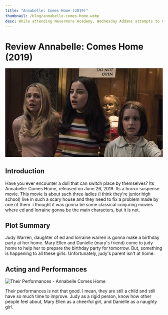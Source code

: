 ```yaml
---
title: "Annabelle: Comes Home (2019)"
thumbnail: /blog/annabelle-comes-home.webp
desc: While attending Nevermore Academy, Wednesday Addams attempts to master her emerging psychic ability, thwart a killing spree and solve the mystery that embroiled her parents 25 years ago.
---
```


# Review Annabelle: Comes Home (2019)

![Annabelle Comes Home](./images/annabelle-comes-home.webp)

## Introduction

Have you ever encounter a doll that can switch place by themselves? Its Annabelle: Comes Home, released on June 26, 2019. Its a horror suspense movie. This movie is about such three ladies (i think they're junior high school) live in such a scary house and they need to fix a problem made by one of them. i thought it was gonna be some classical conjuring movies where ed and lorraine gonna be the main characters, but it is not.

## Plot Summary

<!-- [Lorraine Exorcist Annabelle Doll](./images/annabelle-comes-home-lorraine-exorcist-annabelle.avif) -->

Judy Warren, daughter of ed and lorraine warren is gonna make a birthday party at her home. Mary Ellen and Danielle (mary's friend) come to judy home to help her to prepare the birthday party for tomorrow. But, something is happening to all these girls. Unfortunately, judy's parent isn't at home.

## Acting and Performances

![Their Performances - Annabelle Comes Home](./images/annabelle-comes-home-their-performances.avif)

Their performances is not that good. I mean, they are still a child and still have so much time to improve. Judy as a rigid person, know how other people feel about, Mary Ellen as a cheerful girl, and Danielle as a naughty girl.
